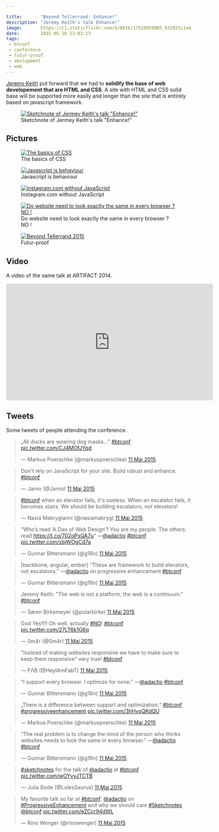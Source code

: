 ```yaml
---

title:       "Beyond Tellerrand: Enhance!"
description: "Jeremy Keith's talk Enhance!"
image:       https://c1.staticflickr.com/9/8816/17529059905_932925c1a4_z.jpg
date:        2015-05-16 23:03:13
tags:
 - btconf
 - conference
 - futur-proof
 - devlopment
 - web
---
```


[Jeremy Keith](https://web.archive.org/web/20150608070037/https://twitter.com/adactio) put forward that we had to **solidify the base of web developement that are HTML and CSS**. A site with HTML and CSS solid base will be supported more easily and longer than the site that is entirely based on javascript framework.

<figure>
  <a href="https://www.flickr.com/photos/alienlebarge/16906984024" title="Sketchnote of Jermey Keith&#x27;s talk &quot;Enhance!&quot; by Cédric Aellen, sur Flickr"><img src="https://c4.staticflickr.com/8/7798/16906984024_85eef87674_b.jpg" alt="Sketchnote of Jermey Keith&#x27;s talk &quot;Enhance!&quot;"></a>
  <figcaption>Sketchnote of Jermey Keith&#x27;s talk &quot;Enhance!&quot;</figcaption>
</figure>

## Pictures

<figure>
  <a href="https://www.flickr.com/photos/alienlebarge/17529055415" title="The basics of CSS by Cédric Aellen, sur Flickr"><img src="https://c2.staticflickr.com/8/7698/17529055415_c5094e3220_z.jpg" alt="The basics of CSS"></a>
  <figcaption>The basics of CSS</figcaption>
</figure>

<figure>
  <a href="https://www.flickr.com/photos/alienlebarge/17502644836" title="Javascript is behaviour by Cédric Aellen, sur Flickr"><img src="https://c1.staticflickr.com/9/8742/17502644836_a60872e033_z.jpg" alt="Javascript is behaviour"></a>
  <figcaption>Javascript is behaviour</figcaption>
</figure>

<figure>
  <a href="https://www.flickr.com/photos/alienlebarge/17529039205" title="instagram.com without JavaScript by Cédric Aellen, sur Flickr"><img src="https://c2.staticflickr.com/8/7700/17529039205_3d5fcc1ffe_z.jpg" alt="instagram.com without JavaScript"></a>
  <figcaption>Instagram.com without JavaScript</figcaption>
</figure>

<figure>
  <a href="https://www.flickr.com/photos/alienlebarge/17341298508" title="Do website need to look exactly the same in every browser ? NO ! by Cédric Aellen, sur Flickr"><img src="https://c1.staticflickr.com/9/8798/17341298508_1453a33b3d_z.jpg" alt="Do website need to look exactly the same in every browser ? NO !"></a>
  <figcaption>Do website need to look exactly the same in every browser ? NO !</figcaption>
</figure>

<figure>
  <a href="https://www.flickr.com/photos/alienlebarge/16908577613" title="Beyond Tellerrand 2015 by Cédric Aellen, sur Flickr"><img src="https://c2.staticflickr.com/6/5327/16908577613_99a20fd070_z.jpg" alt="Beyond Tellerrand 2015"></a>
  <figcaption>Futur-proof</figcaption>
</figure>

## Video

A video of the same talk at ARTIFACT 2014.

<iframe width="560" height="315" src="https://www.youtube.com/embed/4711UGiFk9k" frameborder="0" allowfullscreen></iframe>

## Tweets

Some tweets of people attending the conference.

<blockquote class="twitter-tweet" lang="fr"><p lang="en" dir="ltr">„All ducks are wearing dog masks...” <a href="https://twitter.com/hashtag/btconf?src=hash">#btconf</a> <a href="https://t.co/CJ4MOfJYqd">pic.twitter.com/CJ4MOfJYqd</a></p>&mdash; Markus Poerschke (@markuspoerschke) <a href="https://twitter.com/markuspoerschke/status/597749587277905920">11 Mai 2015</a></blockquote>
<script async src="//platform.twitter.com/widgets.js" charset="utf-8"></script>

<blockquote class="twitter-tweet" lang="fr"><p lang="en" dir="ltr">Don&#39;t rely on JavaScript for your site. Build robust and enhance. <a href="https://twitter.com/hashtag/btconf?src=hash">#btconf</a></p>&mdash; Jarno (@Jarno) <a href="https://twitter.com/Jarno/status/597753823797637120">11 Mai 2015</a></blockquote>
<script async src="//platform.twitter.com/widgets.js" charset="utf-8"></script>

<blockquote class="twitter-tweet" lang="fr"><p lang="en" dir="ltr"><a href="https://twitter.com/hashtag/btconf?src=hash">#btconf</a> when an elevator fails, it&#39;s useless. When an escalator fails, it becomes stairs. We should be building escalators, not elevators!</p>&mdash; Nasia Makrygianni (@nasiamakryg) <a href="https://twitter.com/nasiamakryg/status/597754379450585088">11 Mai 2015</a></blockquote>
<script async src="//platform.twitter.com/widgets.js" charset="utf-8"></script>

<blockquote class="twitter-tweet" lang="fr"><p lang="en" dir="ltr">“Who’s read ‘A Dao of Web Design’? You are my people.&#10;The others: read <a href="https://t.co/702oPxQA7u">https://t.co/702oPxQA7u</a>”&#10;—<a href="https://twitter.com/adactio">@adactio</a> <a href="https://twitter.com/hashtag/btconf?src=hash">#btconf</a> <a href="https://t.co/xbjWOgCd7a">pic.twitter.com/xbjWOgCd7a</a></p>&mdash; Gunnar Bittersmann (@g16n) <a href="https://twitter.com/g16n/status/597754829537222656">11 Mai 2015</a></blockquote>
<script async src="//platform.twitter.com/widgets.js" charset="utf-8"></script>

<blockquote class="twitter-tweet" lang="fr"><p lang="en" dir="ltr">[backbone, angular, ember] “These are framework to build elevators, not escalators.” —<a href="https://twitter.com/adactio">@adactio</a> on progressive enhancement <a href="https://twitter.com/hashtag/btconf?src=hash">#btconf</a></p>&mdash; Gunnar Bittersmann (@g16n) <a href="https://twitter.com/g16n/status/597755862581682176">11 Mai 2015</a></blockquote>
<script async src="//platform.twitter.com/widgets.js" charset="utf-8"></script>

<blockquote class="twitter-tweet" lang="fr"><p lang="en" dir="ltr">Jeremy Keith: &quot;The web is not a platform, the web is a continuum.&quot; <a href="https://twitter.com/hashtag/btconf?src=hash">#btconf</a></p>&mdash; Søren Birkemeyer (@polarbirke) <a href="https://twitter.com/polarbirke/status/597756471758221312">11 Mai 2015</a></blockquote>
<script async src="//platform.twitter.com/widgets.js" charset="utf-8"></script>

<blockquote class="twitter-tweet" lang="fr"><p lang="en" dir="ltr">God Yes!!!! Oh well, actually <a href="https://twitter.com/hashtag/NO?src=hash">#NO</a>! <a href="https://twitter.com/hashtag/btconf?src=hash">#btconf</a> <a href="https://t.co/27LT6k1G6q">pic.twitter.com/27LT6k1G6q</a></p>&mdash; 0m4r (@0m4r) <a href="https://twitter.com/0m4r/status/597757658184216576">11 Mai 2015</a></blockquote>
<script async src="//platform.twitter.com/widgets.js" charset="utf-8"></script>

<blockquote class="twitter-tweet" lang="fr"><p lang="en" dir="ltr">&quot;Instead of making websites responsive we have to make sure to keep them responsive&quot; very true! <a href="https://twitter.com/hashtag/btconf?src=hash">#btconf</a></p>&mdash; FΛB (@HeyIAmFabT) <a href="https://twitter.com/HeyIAmFabT/status/597757673598226433">11 Mai 2015</a></blockquote>
<script async src="//platform.twitter.com/widgets.js" charset="utf-8"></script>

<blockquote class="twitter-tweet" lang="fr"><p lang="en" dir="ltr">“I support every browser. I optimize for none.” —<a href="https://twitter.com/adactio">@adactio</a> <a href="https://twitter.com/hashtag/btconf?src=hash">#btconf</a></p>&mdash; Gunnar Bittersmann (@g16n) <a href="https://twitter.com/g16n/status/597758924893384704">11 Mai 2015</a></blockquote>
<script async src="//platform.twitter.com/widgets.js" charset="utf-8"></script>

<blockquote class="twitter-tweet" lang="fr"><p lang="en" dir="ltr">„There is a difference between support and optimization.“ <a href="https://twitter.com/hashtag/btconf?src=hash">#btconf</a> <a href="https://twitter.com/hashtag/progressiveenhancement?src=hash">#progressiveenhancement</a> <a href="https://t.co/3hHvsQKdQU">pic.twitter.com/3hHvsQKdQU</a></p>&mdash; Markus Poerschke (@markuspoerschke) <a href="https://twitter.com/markuspoerschke/status/597759240695128065">11 Mai 2015</a></blockquote>
<script async src="//platform.twitter.com/widgets.js" charset="utf-8"></script>

<blockquote class="twitter-tweet" lang="fr"><p lang="en" dir="ltr">“The real problem is to change the mind of the person who thinks websites needs to look the same in every browser.” —<a href="https://twitter.com/adactio">@adactio</a> <a href="https://twitter.com/hashtag/btconf?src=hash">#btconf</a></p>&mdash; Gunnar Bittersmann (@g16n) <a href="https://twitter.com/g16n/status/597759407875878912">11 Mai 2015</a></blockquote>
<script async src="//platform.twitter.com/widgets.js" charset="utf-8"></script>

<blockquote class="twitter-tweet" lang="fr"><p lang="en" dir="ltr"><a href="https://twitter.com/hashtag/sketchnotes?src=hash">#sketchnotes</a> for the talk of <a href="https://twitter.com/adactio">@adactio</a> at <a href="https://twitter.com/hashtag/btconf?src=hash">#btconf</a> <a href="https://t.co/wOYyyJTCTB">pic.twitter.com/wOYyyJTCTB</a></p>&mdash; Julia Bode (@LulesSaurus) <a href="https://twitter.com/LulesSaurus/status/597763716722089984">11 Mai 2015</a></blockquote>
<script async src="//platform.twitter.com/widgets.js" charset="utf-8"></script>

<blockquote class="twitter-tweet" lang="fr"><p lang="en" dir="ltr">My favorite talk so far at <a href="https://twitter.com/hashtag/btconf?src=hash">#btconf</a>: <a href="https://twitter.com/adactio">@adactio</a> on <a href="https://twitter.com/hashtag/ProgressiveEnhancement?src=hash">#ProgressiveEnhancement</a> and why we should care&#10;&#10;<a href="https://twitter.com/hashtag/Sketchnotes?src=hash">#Sketchnotes</a> <a href="https://twitter.com/btconf">@btconf</a> <a href="https://t.co/eZCcr94dWL">pic.twitter.com/eZCcr94dWL</a></p>&mdash; Rino Wenger (@rinowenger) <a href="https://twitter.com/rinowenger/status/597765605534597120">11 Mai 2015</a></blockquote>
<script async src="//platform.twitter.com/widgets.js" charset="utf-8"></script>
